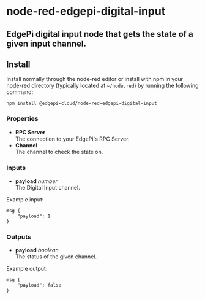 # node-red-edgepi-digital-input

## EdgePi digital input node that gets the state of a given input channel.

## Install
Install normally through the node-red editor or install with npm in your node-red directory
(typically located  at `~/node.red`) by running the following command:
```
npm install @edgepi-cloud/node-red-edgepi-digital-input
```

### Properties
- **RPC Server**<br> 
The connection to your EdgePi's RPC Server.
- **Channel**<br>
The channel to check the state on.

### Inputs
- **payload** *number*<br>
The Digital Input channel.

Example input:
```
msg {
    "payload": 1
}
```

### Outputs
- **payload** *boolean*<br>
The status of the given channel.

Example output:
```
msg {
    "payload": false
}
```